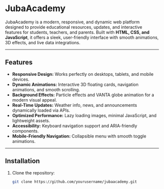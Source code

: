 # JubaAcademy

JubaAcademy is a modern, responsive, and dynamic web platform designed to provide educational resources, updates, and interactive features for students, teachers, and parents. Built with **HTML, CSS, and JavaScript**, it offers a sleek, user-friendly interface with smooth animations, 3D effects, and live data integrations.

---

## Features

- **Responsive Design:** Works perfectly on desktops, tablets, and mobile devices.  
- **Dynamic Animations:** Interactive 3D floating cards, navigation animations, and smooth scrolling.  
- **Background Effects:** Particle effects and VANTA globe animation for a modern visual appeal.  
- **Real-Time Updates:** Weather info, news, and announcements dynamically loaded via APIs.  
- **Optimized Performance:** Lazy loading images, minimal JavaScript, and lightweight assets.  
- **Accessibility:** Keyboard navigation support and ARIA-friendly components.  
- **Mobile-Friendly Navigation:** Collapsible menu with smooth toggle animations.  

---

## Installation

1. Clone the repository:  
   ```bash
   git clone https://github.com/yourusername/jubaacademy.git
